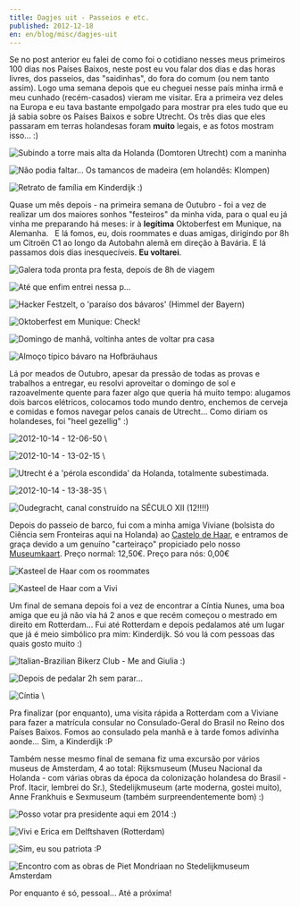 ```yaml
---
title: Dagjes uit - Passeios e etc.
published: 2012-12-18
en: en/blog/misc/dagjes-uit
---
```


Se no post anterior eu falei de como foi o cotidiano nesses meus primeiros 100 dias nos Países Baixos,
neste post eu vou falar dos dias e das horas livres, dos passeios, das "saidinhas", do fora do comum (ou nem tanto assim).
Logo uma semana depois que eu cheguei nesse país minha irmã e meu cunhado (recém-casados) vieram me visitar.
Era a primeira vez deles na Europa e eu tava bastante empolgado para mostrar pra eles tudo que eu já sabia sobre os Países Baixos e sobre Utrecht.
Os três dias que eles passaram em terras holandesas foram **muito** legais, e as fotos mostram isso... :)

<!--more-->

![Subindo a torre mais alta da Holanda (Domtoren Utrecht) com a maninha](/files/imgs/2012-12_2012-09-12-16-54-08.jpg)

![Não podia faltar... Os tamancos de madeira (em holandês: Klompen)](/files/imgs/2012-12_2012-09-13-15-00-34.jpg)

![Retrato de família em Kinderdijk :)](/files/imgs/2012-12_2012-09-13-15-16-16.jpg)

Quase um mês depois - na primeira semana de Outubro - foi a vez de realizar um dos maiores sonhos "festeiros" da minha vida,
para o qual eu já vinha me preparando há meses: ir à **legítima** Oktoberfest em Munique, na Alemanha.  
E lá fomos, eu, dois roommates e duas amigas, dirigindo por 8h um Citroën C1 ao longo da Autobahn alemã em direção à Bavária.
E lá passamos dois dias inesquecíveis. **Eu voltarei**.

![Galera toda pronta pra festa, depois de 8h de viagem](/files/imgs/2012-12_2012-10-06-12-06-23.jpg)

![Até que enfim entrei nessa p...](/files/imgs/2012-12_2012-10-06-17-23-12.jpg)

![Hacker Festzelt, o 'paraíso dos bávaros' (Himmel der Bayern)](/files/imgs/2012-12_2012-10-06-16-20-21.jpg)

![Oktoberfest em Munique: Check!](/files/imgs/2012-12_2012-10-06-17-25-00.jpg)

![Domingo de manhã, voltinha antes de voltar pra casa](/files/imgs/2012-12_2012-10-07-12-47-54.jpg)

![Almoço típico bávaro na Hofbräuhaus](/files/imgs/2012-12_2012-10-07-13-31-23.jpg)

Lá por meados de Outubro, apesar da pressão de todas as provas e trabalhos a entregar,
eu resolvi aproveitar o domingo de sol e razoavelmente quente para fazer algo que queria há muito tempo:
alugamos dois barcos elétricos, colocamos todo mundo dentro, enchemos de cerveja e comidas e fomos navegar pelos canais de Utrecht...
Como diriam os holandeses, foi "heel gezellig" :)

![2012-10-14 - 12-06-50](/files/imgs/2012-12_2012-10-14-12-06-50.jpg) \

![2012-10-14 - 13-02-15](/files/imgs/2012-12_2012-10-14-13-02-15.jpg) \

![Utrecht é a 'pérola escondida' da Holanda, totalmente subestimada.](/files/imgs/2012-12_2012-10-14-13-04-41.jpg)

![2012-10-14 - 13-38-35](/files/imgs/2012-12_2012-10-14-13-38-35.jpg) \

![Oudegracht, canal construído na SÉCULO XII (12!!!!)](/files/imgs/2012-12_2012-10-14-13-11-34.jpg)

Depois do passeio de barco, fui com a minha amiga Viviane (bolsista do Ciência sem Fronteiras aqui na Holanda)
ao [Castelo de Haar][1], e entramos de graça devido a um genuíno "carteiraço" propiciado pelo nosso [Museumkaart][2].
Preço normal: 12,50€. Preço para nós: 0,00€

![Kasteel de Haar com os roommates](/files/imgs/2012-12_2012-10-14-16-13-10.jpg)

![Kasteel de Haar com a Vivi](/files/imgs/2012-12_2012-10-14-16-26-11.jpg)

Um final de semana depois foi a vez de encontrar a Cíntia Nunes,
uma boa amiga que eu já não via há 2 anos e que recém começou o mestrado em direito em Rotterdam...
Fui até Rotterdam e depois pedalamos até um lugar que já é meio simbólico pra mim: Kinderdijk.
Só vou lá com pessoas das quais gosto muito :)

![Italian-Brazilian Bikerz Club - Me and Giulia :)](/files/imgs/2012-12_2012-10-21-15-06-01.jpg)

![Depois de pedalar 2h sem parar...](/files/imgs/2012-12_2012-10-21-15-25-45.jpg)

![Cíntia](/files/imgs/2012-12_2012-10-21-15-45-02.jpg) \

Pra finalizar (por enquanto), uma visita rápida a Rotterdam com a Viviane
para fazer a matrícula consular no Consulado-Geral do Brasil no Reino dos Países Baixos.
Fomos ao consulado pela manhã e à tarde fomos adivinha aonde...
Sim, a Kinderdijk :P

Também nesse mesmo final de semana fiz uma excursão por vários museus de Amsterdam, 4 ao total:
Rijksmuseum (Museu Nacional da Holanda - com várias obras da época da colonização holandesa do Brasil - Prof. Itacir, lembrei do Sr.),
Stedelijkmuseum (arte moderna, gostei muito), Anne Frankhuis e Sexmuseum (também surpreendentemente bom) :)

![Posso votar pra presidente aqui em 2014 :)](/files/imgs/2012-12_2012-11-09-12-33-45.jpg)

![Vivi e Erica em Delftshaven (Rotterdam)](/files/imgs/2012-12_2012-11-09-14-41-56.jpg)

![Sim, eu sou patriota :P](/files/imgs/2012-12_2012-11-09-16-53-54.jpg)

![Encontro com as obras de Piet Mondriaan no Stedelijkmuseum Amsterdam](/files/imgs/2012-12_2012-11-10-17-01-20.jpg)

Por enquanto é só, pessoal... Até a próxima!

[1]: <http://www.kasteeldehaar.nl/english-summary/>
[2]: <http://en.wikipedia.org/wiki/Museumkaart>

